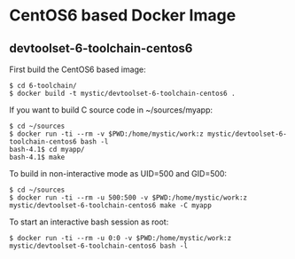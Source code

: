 CentOS6 based Docker Image
===============================

devtoolset-6-toolchain-centos6
-------------------------------

First build the CentOS6 based image:

    $ cd 6-toolchain/
    $ docker build -t mystic/devtoolset-6-toolchain-centos6 .

If you want to build C source code in ~/sources/myapp:

    $ cd ~/sources
    $ docker run -ti --rm -v $PWD:/home/mystic/work:z mystic/devtoolset-6-toolchain-centos6 bash -l
    bash-4.1$ cd myapp/
    bash-4.1$ make

To build in non-interactive mode as UID=500 and GID=500:

    $ cd ~/sources
    $ docker run -ti --rm -u 500:500 -v $PWD:/home/mystic/work:z mystic/devtoolset-6-toolchain-centos6 make -C myapp

To start an interactive bash session as root:

    $ docker run -ti --rm -u 0:0 -v $PWD:/home/mystic/work:z mystic/devtoolset-6-toolchain-centos6 bash -l

